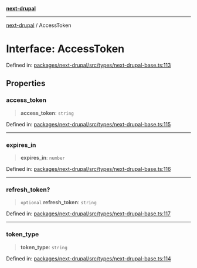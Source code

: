 [**next-drupal**](../README.md)

---

[next-drupal](../globals.md) / AccessToken

# Interface: AccessToken

Defined in: [packages/next-drupal/src/types/next-drupal-base.ts:113](https://github.com/chapter-three/next-drupal/blob/e9ce3be1c38aebdcd2cc8c7ae8d8fa2dab7f46bf/packages/next-drupal/src/types/next-drupal-base.ts#L113)

## Properties

### access_token

> **access_token**: `string`

Defined in: [packages/next-drupal/src/types/next-drupal-base.ts:115](https://github.com/chapter-three/next-drupal/blob/e9ce3be1c38aebdcd2cc8c7ae8d8fa2dab7f46bf/packages/next-drupal/src/types/next-drupal-base.ts#L115)

---

### expires_in

> **expires_in**: `number`

Defined in: [packages/next-drupal/src/types/next-drupal-base.ts:116](https://github.com/chapter-three/next-drupal/blob/e9ce3be1c38aebdcd2cc8c7ae8d8fa2dab7f46bf/packages/next-drupal/src/types/next-drupal-base.ts#L116)

---

### refresh_token?

> `optional` **refresh_token**: `string`

Defined in: [packages/next-drupal/src/types/next-drupal-base.ts:117](https://github.com/chapter-three/next-drupal/blob/e9ce3be1c38aebdcd2cc8c7ae8d8fa2dab7f46bf/packages/next-drupal/src/types/next-drupal-base.ts#L117)

---

### token_type

> **token_type**: `string`

Defined in: [packages/next-drupal/src/types/next-drupal-base.ts:114](https://github.com/chapter-three/next-drupal/blob/e9ce3be1c38aebdcd2cc8c7ae8d8fa2dab7f46bf/packages/next-drupal/src/types/next-drupal-base.ts#L114)
